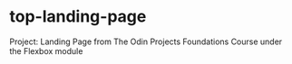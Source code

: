 # top-landing-page
Project: Landing Page from The Odin Projects Foundations Course under the Flexbox module
